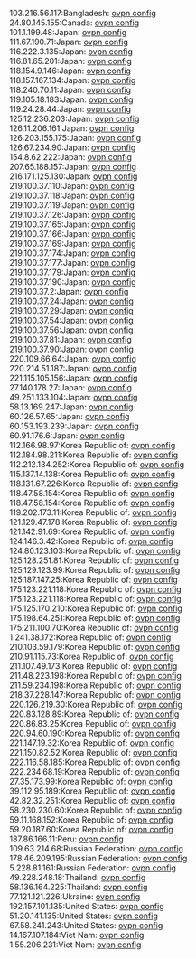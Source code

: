 103.216.56.117:Bangladesh: [ovpn config](vpn/103_216_56_117.ovpn)  
24.80.145.155:Canada: [ovpn config](vpn/24_80_145_155.ovpn)  
101.1.199.48:Japan: [ovpn config](vpn/101_1_199_48.ovpn)  
111.67.190.71:Japan: [ovpn config](vpn/111_67_190_71.ovpn)  
116.222.3.135:Japan: [ovpn config](vpn/116_222_3_135.ovpn)  
116.81.65.201:Japan: [ovpn config](vpn/116_81_65_201.ovpn)  
118.154.9.146:Japan: [ovpn config](vpn/118_154_9_146.ovpn)  
118.157.167.134:Japan: [ovpn config](vpn/118_157_167_134.ovpn)  
118.240.70.11:Japan: [ovpn config](vpn/118_240_70_11.ovpn)  
119.105.18.183:Japan: [ovpn config](vpn/119_105_18_183.ovpn)  
119.24.28.44:Japan: [ovpn config](vpn/119_24_28_44.ovpn)  
125.12.236.203:Japan: [ovpn config](vpn/125_12_236_203.ovpn)  
126.11.206.161:Japan: [ovpn config](vpn/126_11_206_161.ovpn)  
126.203.155.175:Japan: [ovpn config](vpn/126_203_155_175.ovpn)  
126.67.234.90:Japan: [ovpn config](vpn/126_67_234_90.ovpn)  
154.8.62.222:Japan: [ovpn config](vpn/154_8_62_222.ovpn)  
207.65.188.157:Japan: [ovpn config](vpn/207_65_188_157.ovpn)  
216.171.125.130:Japan: [ovpn config](vpn/216_171_125_130.ovpn)  
219.100.37.110:Japan: [ovpn config](vpn/219_100_37_110.ovpn)  
219.100.37.118:Japan: [ovpn config](vpn/219_100_37_118.ovpn)  
219.100.37.119:Japan: [ovpn config](vpn/219_100_37_119.ovpn)  
219.100.37.126:Japan: [ovpn config](vpn/219_100_37_126.ovpn)  
219.100.37.165:Japan: [ovpn config](vpn/219_100_37_165.ovpn)  
219.100.37.166:Japan: [ovpn config](vpn/219_100_37_166.ovpn)  
219.100.37.169:Japan: [ovpn config](vpn/219_100_37_169.ovpn)  
219.100.37.174:Japan: [ovpn config](vpn/219_100_37_174.ovpn)  
219.100.37.177:Japan: [ovpn config](vpn/219_100_37_177.ovpn)  
219.100.37.179:Japan: [ovpn config](vpn/219_100_37_179.ovpn)  
219.100.37.190:Japan: [ovpn config](vpn/219_100_37_190.ovpn)  
219.100.37.2:Japan: [ovpn config](vpn/219_100_37_2.ovpn)  
219.100.37.24:Japan: [ovpn config](vpn/219_100_37_24.ovpn)  
219.100.37.29:Japan: [ovpn config](vpn/219_100_37_29.ovpn)  
219.100.37.54:Japan: [ovpn config](vpn/219_100_37_54.ovpn)  
219.100.37.56:Japan: [ovpn config](vpn/219_100_37_56.ovpn)  
219.100.37.81:Japan: [ovpn config](vpn/219_100_37_81.ovpn)  
219.100.37.90:Japan: [ovpn config](vpn/219_100_37_90.ovpn)  
220.109.66.64:Japan: [ovpn config](vpn/220_109_66_64.ovpn)  
220.214.51.187:Japan: [ovpn config](vpn/220_214_51_187.ovpn)  
221.115.105.156:Japan: [ovpn config](vpn/221_115_105_156.ovpn)  
27.140.178.27:Japan: [ovpn config](vpn/27_140_178_27.ovpn)  
49.251.133.104:Japan: [ovpn config](vpn/49_251_133_104.ovpn)  
58.13.169.247:Japan: [ovpn config](vpn/58_13_169_247.ovpn)  
60.126.57.65:Japan: [ovpn config](vpn/60_126_57_65.ovpn)  
60.153.193.239:Japan: [ovpn config](vpn/60_153_193_239.ovpn)  
60.91.176.6:Japan: [ovpn config](vpn/60_91_176_6.ovpn)  
112.166.98.97:Korea Republic of: [ovpn config](vpn/112_166_98_97.ovpn)  
112.184.98.211:Korea Republic of: [ovpn config](vpn/112_184_98_211.ovpn)  
112.212.134.252:Korea Republic of: [ovpn config](vpn/112_212_134_252.ovpn)  
115.137.14.138:Korea Republic of: [ovpn config](vpn/115_137_14_138.ovpn)  
118.131.67.226:Korea Republic of: [ovpn config](vpn/118_131_67_226.ovpn)  
118.47.58.154:Korea Republic of: [ovpn config](vpn/118_47_58_154.ovpn)  
118.47.58.154:Korea Republic of: [ovpn config](vpn/118_47_58_154.ovpn)  
119.202.173.11:Korea Republic of: [ovpn config](vpn/119_202_173_11.ovpn)  
121.129.47.178:Korea Republic of: [ovpn config](vpn/121_129_47_178.ovpn)  
121.142.91.69:Korea Republic of: [ovpn config](vpn/121_142_91_69.ovpn)  
124.146.3.42:Korea Republic of: [ovpn config](vpn/124_146_3_42.ovpn)  
124.80.123.103:Korea Republic of: [ovpn config](vpn/124_80_123_103.ovpn)  
125.128.251.81:Korea Republic of: [ovpn config](vpn/125_128_251_81.ovpn)  
125.129.123.99:Korea Republic of: [ovpn config](vpn/125_129_123_99.ovpn)  
125.187.147.25:Korea Republic of: [ovpn config](vpn/125_187_147_25.ovpn)  
175.123.221.118:Korea Republic of: [ovpn config](vpn/175_123_221_118.ovpn)  
175.123.221.118:Korea Republic of: [ovpn config](vpn/175_123_221_118.ovpn)  
175.125.170.210:Korea Republic of: [ovpn config](vpn/175_125_170_210.ovpn)  
175.198.64.251:Korea Republic of: [ovpn config](vpn/175_198_64_251.ovpn)  
175.211.100.70:Korea Republic of: [ovpn config](vpn/175_211_100_70.ovpn)  
1.241.38.172:Korea Republic of: [ovpn config](vpn/1_241_38_172.ovpn)  
210.103.59.179:Korea Republic of: [ovpn config](vpn/210_103_59_179.ovpn)  
210.91.115.73:Korea Republic of: [ovpn config](vpn/210_91_115_73.ovpn)  
211.107.49.173:Korea Republic of: [ovpn config](vpn/211_107_49_173.ovpn)  
211.48.223.198:Korea Republic of: [ovpn config](vpn/211_48_223_198.ovpn)  
211.59.234.198:Korea Republic of: [ovpn config](vpn/211_59_234_198.ovpn)  
218.37.228.147:Korea Republic of: [ovpn config](vpn/218_37_228_147.ovpn)  
220.126.219.30:Korea Republic of: [ovpn config](vpn/220_126_219_30.ovpn)  
220.83.128.89:Korea Republic of: [ovpn config](vpn/220_83_128_89.ovpn)  
220.86.83.25:Korea Republic of: [ovpn config](vpn/220_86_83_25.ovpn)  
220.94.60.190:Korea Republic of: [ovpn config](vpn/220_94_60_190.ovpn)  
221.147.19.32:Korea Republic of: [ovpn config](vpn/221_147_19_32.ovpn)  
221.150.82.52:Korea Republic of: [ovpn config](vpn/221_150_82_52.ovpn)  
222.116.58.185:Korea Republic of: [ovpn config](vpn/222_116_58_185.ovpn)  
222.234.68.19:Korea Republic of: [ovpn config](vpn/222_234_68_19.ovpn)  
27.35.173.99:Korea Republic of: [ovpn config](vpn/27_35_173_99.ovpn)  
39.112.95.189:Korea Republic of: [ovpn config](vpn/39_112_95_189.ovpn)  
42.82.32.251:Korea Republic of: [ovpn config](vpn/42_82_32_251.ovpn)  
58.230.230.60:Korea Republic of: [ovpn config](vpn/58_230_230_60.ovpn)  
59.11.168.152:Korea Republic of: [ovpn config](vpn/59_11_168_152.ovpn)  
59.20.187.60:Korea Republic of: [ovpn config](vpn/59_20_187_60.ovpn)  
187.86.166.11:Peru: [ovpn config](vpn/187_86_166_11.ovpn)  
109.63.214.68:Russian Federation: [ovpn config](vpn/109_63_214_68.ovpn)  
178.46.209.195:Russian Federation: [ovpn config](vpn/178_46_209_195.ovpn)  
5.228.81.161:Russian Federation: [ovpn config](vpn/5_228_81_161.ovpn)  
49.228.248.18:Thailand: [ovpn config](vpn/49_228_248_18.ovpn)  
58.136.164.225:Thailand: [ovpn config](vpn/58_136_164_225.ovpn)  
77.121.121.226:Ukraine: [ovpn config](vpn/77_121_121_226.ovpn)  
192.157.101.135:United States: [ovpn config](vpn/192_157_101_135.ovpn)  
51.20.141.135:United States: [ovpn config](vpn/51_20_141_135.ovpn)  
67.58.241.243:United States: [ovpn config](vpn/67_58_241_243.ovpn)  
14.167.107.184:Viet Nam: [ovpn config](vpn/14_167_107_184.ovpn)  
1.55.206.231:Viet Nam: [ovpn config](vpn/1_55_206_231.ovpn)  
